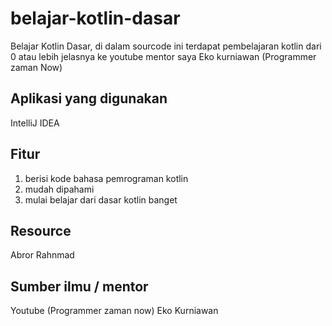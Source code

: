 # belajar-kotlin-dasar
Belajar Kotlin Dasar, di dalam sourcode ini terdapat pembelajaran kotlin dari 0 atau lebih jelasnya ke youtube mentor saya Eko kurniawan (Programmer zaman Now)

## Aplikasi yang digunakan 

IntelliJ IDEA

## Fitur
1. berisi kode bahasa pemrograman kotlin
2. mudah dipahami
3. mulai belajar dari dasar kotlin banget

## Resource
Abror Rahnmad

## Sumber ilmu / mentor
Youtube (Programmer zaman now)
Eko Kurniawan
